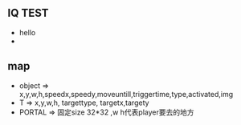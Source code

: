 ## IQ TEST 
- hello
- 
## map 
- object => x,y,w,h,speedx,speedy,moveuntill,triggertime,type,activated,img
- T => x,y,w,h, targettype, targetx,targety
- PORTAL => 固定size 32*32 ,w h代表player要去的地方